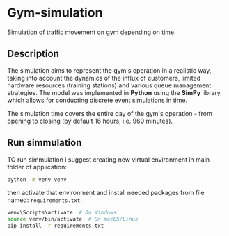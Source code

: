 # Gym-simulation
Simulation of traffic movement on gym depending on time.

## Description
The simulation aims to represent the gym's operation in a realistic way, taking into account the dynamics of the influx of customers, limited hardware resources (training stations) and various queue management strategies. The model was implemented in **Python** using the **SimPy** library, which allows for conducting discrete event simulations in time.

The simulation time covers the entire day of the gym's operation - from opening to closing (by default 16 hours, i.e. 960 minutes).

## Run simmulation
TO run simmulation i suggest creating new virtual environment in main folder of application:
```bash
python -m venv venv
```
then activate that environment and install needed packages from file named: `requirements.txt`.
```bash
venv\Scripts\activate  # On Windows  
source venv/bin/activate  # On macOS/Linux  
pip install -r requirements.txt
```
